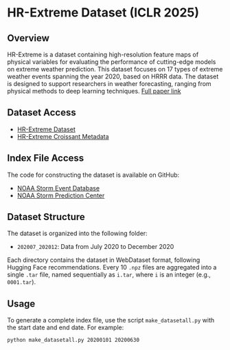 # HR-Extreme Dataset (ICLR 2025)

## Overview
HR-Extreme is a dataset containing high-resolution feature maps of physical variables for evaluating the performance of cutting-edge models on extreme weather prediction. This dataset focuses on 17 types of extreme weather events spanning the year 2020, based on HRRR data. The dataset is designed to support researchers in weather forecasting, ranging from physical methods to deep learning techniques. [Full paper link]()

## Dataset Access
- [HR-Extreme Dataset](https://huggingface.co/datasets/NianRan1/HR-Extreme)
- [HR-Extreme Croissant Metadata](https://huggingface.co/api/datasets/NianRan1/HR-Extreme/croissant)

## Index File Access
The code for constructing the dataset is available on GitHub:
- [NOAA Storm Event Database](https://www.ncdc.noaa.gov/stormevents/ftp.jsp)
- [NOAA Storm Prediction Center](https://www.spc.noaa.gov/climo/reports/)

## Dataset Structure
The dataset is organized into the following folder:
- `202007_202012`: Data from July 2020 to December 2020

Each directory contains the dataset in WebDataset format, following Hugging Face recommendations. Every 10 `.npz` files are aggregated into a single `.tar` file, named sequentially as `i.tar`, where `i` is an integer (e.g., `0001.tar`).

## Usage
To generate a complete index file, use the script `make_datasetall.py` with the start date and end date. For example:
```bash
python make_datasetall.py 20200101 20200630
